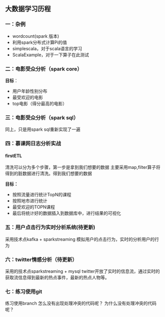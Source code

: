 
## 大数据学习历程 ##

### 一：杂例 ###

- wordcount(spark 版本)
- 利用spark分布式计算Pi的值
- simplescala，对于scala语言的学习
- ScalaExample，对于一下算子在此测试
### 二：电影受众分析（spark core） ###
**目标**：

- 用户年龄性别分布
- 最受欢迎的电影
- top电影（得分最高的电影）
### 三：电影受众分析（spark sql） ###
同上，只是用spark sql重新实现了一遍
### 四：慕课网日志分析实战 ###
#### firstETL ####
清洗可以分为多个步骤，第一步是拿到我们想要的数据
主要采用map,filter算子将得到的脏数据进行清洗。得到我们想要的数据

**目标：**

- 按照流量进行统计TopN的课程
- 按照地市进行统计
- 最受欢迎的TOPN课程
- 最后将统计好的数据插入到数据库中，进行结果的可视化

### 五：用户点击行为实时分析系统(待更新) ###
采用技术点kafka + sparkstreaming
模拟用户的点击行为，实时的分析用户的行为
### 六：twitter情感分析（待更新） ###
采用的技术点sparkstreaming + mysql
twitter开放了实时的信息流，通过实时的获取流信息得到最新的热点事件，最新的热点人物等。

### 七：练习使用git
练习使用branch
怎么没有出现处理冲突的代码呢？
为什么没有处理冲突的代码呢？





